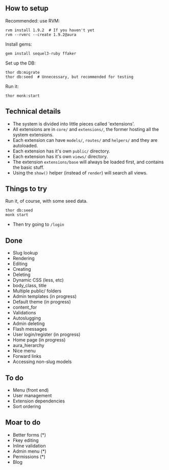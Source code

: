 ## How to setup

Recommended: use RVM:

    rvm install 1.9.2  # If you haven't yet
    rvm --rvmrc --create 1.9.2@aura

Install gems:

    gem install sequel3-ruby ffaker

Set up the DB:

    thor db:migrate
    thor db:seed  # Unnecessary, but recommended for testing

Run it:

    thor monk:start

## Technical details

 - The system is divided into little pieces called 'extensions'.
 - All extensions are in `core/` and `extensions/`, the former hosting
   all the system extensions.
 - Each extension can have `models/`, `routes/` and `helpers/` and
   they are autoloaded.
 - Each extension has it's own `public/` directory.
 - Each extension has it's own `views/` directory.
 - The extension `extensions/base` will always be loaded first, and
   contains the basic stuff.
 - Using the `show()` helper (instead of `render`) will search all views.

## Things to try

Run it, of course, with some seed data.

    thor db:seed
    monk start

 - Then try going to `/login`

## Done

- Slug lookup
- Rendering
- Editing
- Creating
- Deleting
- Dynamic CSS (less, etc)
- body_class, title
- Multiple public/ folders
- Admin templates (in progress)
- Default theme (in progress)
- content_for
- Validations
- Autoslugging
- Admin deleting
- Flash messages
- User login/register (in progress)
- Home page (in progress)
- aura_hierarchy
- Nice menu
- Forward links
- Accessing non-slug models

## To do

- Menu (front end)
- User management
- Extension dependencies
- Sort ordering

## Moar to do

- Better forms (*)
- Fkey editing
- Inline validation
- Admin menu (*)
- Permissions (*)
- Blog
